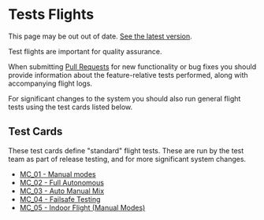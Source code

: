 # Tests Flights

<script setup>
import { useData } from 'vitepress'
const { site } = useData();
</script>

<div v-if="site.title !== 'PX4 Guide (main)'">
  <div class="custom-block danger">
    <p class="custom-block-title">This page may be out out of date. <a href="https://docs.px4.io/main/en/test_and_ci/test_flights.html">See the latest version</a>.</p>
  </div>
</div>

Test flights are important for quality assurance.

When submitting [Pull Requests](../contribute/code.md#pull-requests) for new functionality or bug fixes you should provide information about the feature-relative tests performed, along with accompanying flight logs.

For significant changes to the system you should also run general flight tests using the test cards listed below.

## Test Cards

These test cards define "standard" flight tests.
These are run by the test team as part of release testing, and for more significant system changes.

- [MC_01 - Manual modes](../test_cards/mc_01_manual_modes.md)
- [MC_02 - Full Autonomous](../test_cards/mc_02_full_autonomous.md)
- [MC_03 - Auto Manual Mix](../test_cards/mc_03_auto_manual_mix.md)
- [MC_04 - Failsafe Testing](../test_cards/mc_04_failsafe_testing.md)
- [MC_05 - Indoor Flight (Manual Modes)](../test_cards/mc_05_indoor_flight_manual_modes.md)
